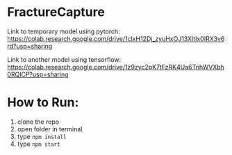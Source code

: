 # FractureCapture

Link to temporary model using pytorch:
https://colab.research.google.com/drive/1clxH12Dj_zyuHxOJ13XltIx0IRX3v6rd?usp=sharing

Link to another model using tensorflow:
https://colab.research.google.com/drive/1z9zyc2pK7tFzRK4Ua6TnhWVXbh0RQlCP?usp=sharing

# How to Run:
1. clone the repo
2. open folder in terminal
3. type ```npm install```
4. type ```npm start```
